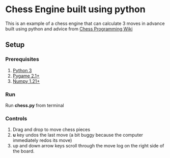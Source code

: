 # Chess Engine built using python 

This is an example of a chess engine that can calculate 3 moves in advance built using python and advice from [Chess Programming Wiki](https://www.chessprogramming.org/Main_Page)

## Setup

### Prerequisites

1. [Python 3](https://www.python.org/)
2. [Pygame 2.1+](https://www.pygame.org/)
3. [Numpy 1.21+](https://numpy.org/)

### Run 

Run **chess.py** from terminal 

### Controls

1. Drag and drop to move chess pieces 
2. **u** key undos the last move (a bit buggy because the computer immediately redos its move)
3. up and down arrow keys scroll through the move log on the right side of the board.

